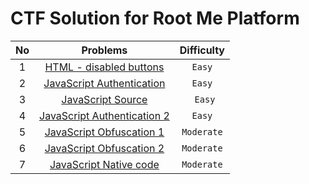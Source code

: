 # CTF Solution for Root Me Platform

| **No** | **Problems** | **Difficulty** |
| :----: | :----------: | :------------: |
| 1	 | [HTML - disabled buttons](https://github.com/aveenain/CTF-Solution/tree/main/Root%20Me/Web%20Client/HTML%20-%20disabled%20buttons_Complete) | `Easy` |
| 2	 | [JavaScript Authentication](https://github.com/aveenain/CTF-Solution/tree/main/Root%20Me/Web%20Client/JavaScript%20Authentication_Complete) | `Easy` |
| 3	 | [JavaScript Source](https://github.com/aveenain/CTF-Solution/tree/main/Root%20Me/Web%20Client/JavaScript%20Source_Complete) | ` Easy` |
| 4 	 | [JavaScript Authentication 2](https://github.com/aveenain/CTF-Solution/tree/main/Root%20Me/Web%20Client/JavaScript%20Authentication%202_Complete) | `Easy` |
| 5	 | [JavaScript Obfuscation 1](https://github.com/aveenain/CTF-Solution/tree/main/Root%20Me/Web%20Client/JavaScript%20Obfuscation%201_Complete) | `Moderate` |
| 6	 | [JavaScript Obfuscation 2](https://github.com/aveenain/CTF-Solution/tree/main/Root%20Me/Web%20Client/JavaScript%20Obfuscation%202_Complete) | `Moderate` |
| 7	 | [JavaScript Native code](https://github.com/aveenain/CTF-Solution/tree/main/Root%20Me/Web%20Client/JavaScript%20Native%20code_Complete) | `Moderate` |
